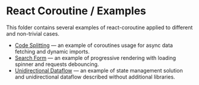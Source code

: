 # React Coroutine / Examples

This folder contains several examples of react-coroutine applied to different and non-trivial cases.

 * [Code Splitting](./code-splitting) — an example of coroutines usage for async data fetching and dynamic imports.
 * [Search Form](./search-form) — an example of progressive rendering with loading spinner and requests debouncing.
 * [Unidirectional Dataflow](./unidirectional-dataflow) — an example of state management solution and unidirectional dataflow described without additional libraries.
